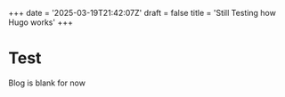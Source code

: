 +++
date = '2025-03-19T21:42:07Z'
draft = false
title = 'Still Testing how Hugo works'
+++

# Test

Blog is blank for now